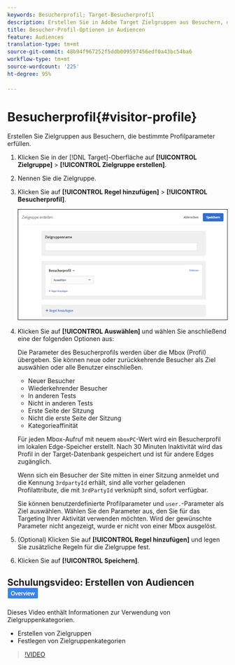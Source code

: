 ```yaml
---
keywords: Besucherprofil; Target-Besucherprofil
description: Erstellen Sie in Adobe Target Zielgruppen aus Besuchern, die bestimmte Profilparameter erfüllen.
title: Besucher-Profil-Optionen in Audiencen
feature: Audiences
translation-type: tm+mt
source-git-commit: 48b94f967252f5ddb009597456edf0a43bc54ba6
workflow-type: tm+mt
source-wordcount: '225'
ht-degree: 95%

---
```



# Besucherprofil{#visitor-profile}

Erstellen Sie Zielgruppen aus Besuchern, die bestimmte Profilparameter erfüllen.

1. Klicken Sie in der [!DNL Target]-Oberfläche auf **[!UICONTROL Zielgruppe]** > **[!UICONTROL Zielgruppe erstellen]**.
1. Nennen Sie die Zielgruppe.
1. Klicken Sie auf **[!UICONTROL Regel hinzufügen]** > **[!UICONTROL Besucherprofil]**.

   ![](assets/target_visitor_profile.png)

1. Klicken Sie auf **[!UICONTROL Auswählen]** und wählen Sie anschließend eine der folgenden Optionen aus:

   Die Parameter des Besucherprofils werden über die Mbox (Profil) übergeben. Sie können neue oder zurückkehrende Besucher als Ziel auswählen oder alle Benutzer einschließen.

   * Neuer Besucher
   * Wiederkehrender Besucher
   * In anderen Tests
   * Nicht in anderen Tests
   * Erste Seite der Sitzung
   * Nicht die erste Seite der Sitzung
   * Kategorieaffinität

   Für jeden Mbox-Aufruf mit neuem `mboxPC`-Wert wird ein Besucherprofil im lokalen Edge-Speicher erstellt. Nach 30 Minuten Inaktivität wird das Profil in der Target-Datenbank gespeichert und ist für andere Edges zugänglich.

   Wenn sich ein Besucher der Site mitten in einer Sitzung anmeldet und die Kennung `3rdpartyId` erhält, sind alle vorher geladenen Profilattribute, die mit `3rdPartyId` verknüpft sind, sofort verfügbar.

   Sie können benutzerdefinierte Profilparameter und `user.`-Parameter als Ziel auswählen. Wählen Sie den Parameter aus, den Sie für das Targeting Ihrer Aktivität verwenden möchten. Wird der gewünschte Parameter nicht angezeigt, wurde er nicht von einer Mbox ausgelöst.

1. (Optional) Klicken Sie auf **[!UICONTROL Regel hinzufügen]** und legen Sie zusätzliche Regeln für die Zielgruppe fest.
1. Klicken Sie auf **[!UICONTROL Speichern]**.

## Schulungsvideo: Erstellen von Audiencen ![Kennzeichen ](/help/assets/overview.png)

Dieses Video enthält Informationen zur Verwendung von Zielgruppenkategorien.

* Erstellen von Zielgruppen
* Festlegen von Zielgruppenkategorien

>[!VIDEO](https://video.tv.adobe.com/v/17392)
